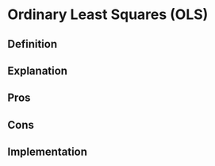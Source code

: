 # Ordinary Least Squares (OLS)

<a id="definition"></a>
## Definition

<a id="explanation"></a>
## Explanation

<a id="pros"></a>
## Pros

<a id="cons"></a>
## Cons

<a id="implementation"></a>
## Implementation